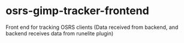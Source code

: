# osrs-gimp-tracker-frontend
Front end for tracking OSRS clients (Data received from backend, and backend receives data from runelite plugin)

